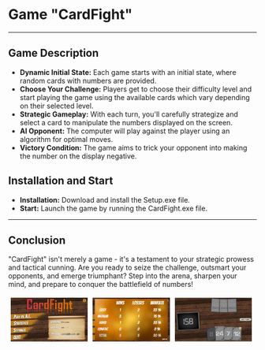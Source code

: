# **Game "CardFight"**
---
## Game Description
- **Dynamic Initial State:** Each game starts with an initial state, where random cards with numbers are provided.
- **Choose Your Challenge:** Players get to choose their difficulty level and start playing the game using the available cards which vary depending on their selected level.
- **Strategic Gameplay:** With each turn, you'll carefully strategize and select a card to manipulate the numbers displayed on the screen.
- **AI Opponent:** The computer will play against the player using an algorithm for optimal moves.
- **Victory Condition:** The game aims to trick your opponent into making the number on the display negative.

## Installation and Start
- **Installation:** Download and install the Setup.exe file.
- **Start:** Launch the game by running the CardFight.exe file.
---
## **Conclusion**
"CardFight" isn't merely a game - it's a testament to your strategic prowess and tactical cunning. Are you ready to seize the challenge, outsmart your opponents, and emerge triumphant? Step into the arena, sharpen your mind, and prepare to conquer the battlefield of numbers!

<div style="display:flex;">
    <img src="./img/menu.png" alt="Image 1" style="width:31%; padding: 1%;">
    <img src="./img/statistics.png" alt="Image 2" style="width:31%; padding: 1%;">
    <img src="./img/battlefield.png" alt="Image 3" style="width:31%; padding: 1%;">
</div>
